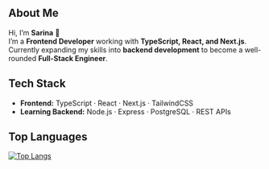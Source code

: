 ## About Me  

Hi, I’m **Sarina** 👋  
I’m a **Frontend Developer** working with **TypeScript, React, and Next.js**.  
Currently expanding my skills into **backend development** to become a well-rounded **Full-Stack Engineer**.  

## Tech Stack  
- **Frontend:** TypeScript · React · Next.js · TailwindCSS  
- **Learning Backend:** Node.js · Express · PostgreSQL · REST APIs  


## Top Languages  
[![Top Langs](https://github-readme-stats.vercel.app/api/top-langs/?username=Sarina-R&layout=donut)](https://github.com/anuraghazra/github-readme-stats)

<!--
**Sarina-R/Sarina-R** is a ✨ _special_ ✨ repository because its `README.md` (this file) appears on your GitHub profile.

Here are some ideas to get you started:

- 🔭 I’m currently working on ...
- 🌱 I’m currently learning ...
- 👯 I’m looking to collaborate on ...
- 🤔 I’m looking for help with ...
- 💬 Ask me about ...
- 📫 How to reach me: ...
- 😄 Pronouns: ...
- ⚡ Fun fact: ...
-->
